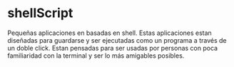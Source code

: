 # shellScript
Pequeñas aplicaciones en basadas en shell. 
Estas aplicaciones estan diseñadas para guardarse y ser ejecutadas como un programa a través de un doble click. 
Estan pensadas para ser usadas por personas con poca familiaridad con la terminal y ser lo más amigables posibles.
